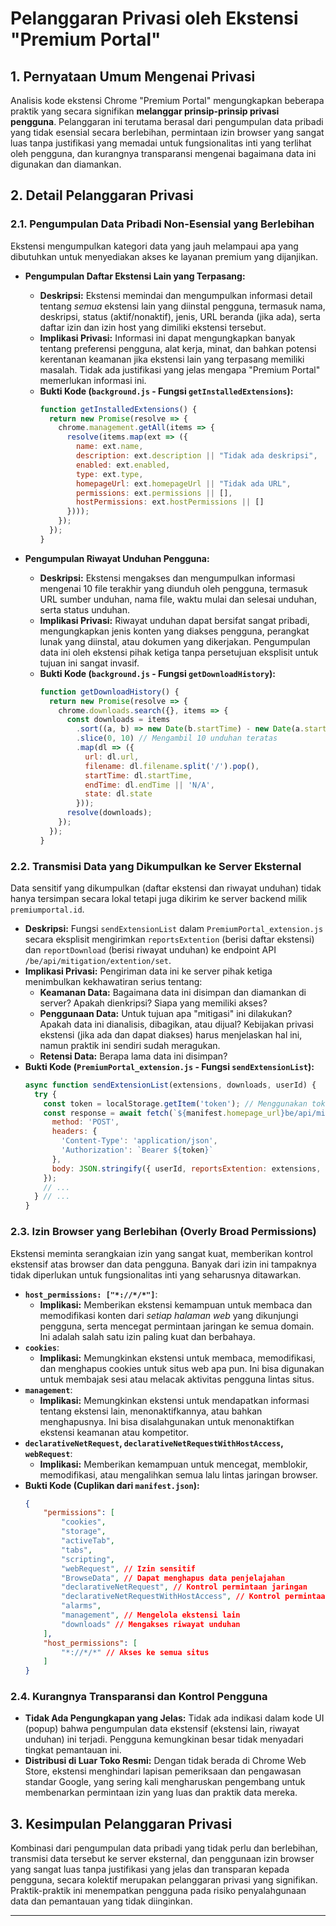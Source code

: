 # Pelanggaran Privasi oleh Ekstensi "Premium Portal"

## 1. Pernyataan Umum Mengenai Privasi

Analisis kode ekstensi Chrome "Premium Portal" mengungkapkan beberapa praktik yang secara signifikan **melanggar prinsip-prinsip privasi pengguna**. Pelanggaran ini terutama berasal dari pengumpulan data pribadi yang tidak esensial secara berlebihan, permintaan izin browser yang sangat luas tanpa justifikasi yang memadai untuk fungsionalitas inti yang terlihat oleh pengguna, dan kurangnya transparansi mengenai bagaimana data ini digunakan dan diamankan.

## 2. Detail Pelanggaran Privasi

### 2.1. Pengumpulan Data Pribadi Non-Esensial yang Berlebihan

Ekstensi mengumpulkan kategori data yang jauh melampaui apa yang dibutuhkan untuk menyediakan akses ke layanan premium yang dijanjikan.

* **Pengumpulan Daftar Ekstensi Lain yang Terpasang:**
    * **Deskripsi:** Ekstensi memindai dan mengumpulkan informasi detail tentang *semua* ekstensi lain yang diinstal pengguna, termasuk nama, deskripsi, status (aktif/nonaktif), jenis, URL beranda (jika ada), serta daftar izin dan izin host yang dimiliki ekstensi tersebut.
    * **Implikasi Privasi:** Informasi ini dapat mengungkapkan banyak tentang preferensi pengguna, alat kerja, minat, dan bahkan potensi kerentanan keamanan jika ekstensi lain yang terpasang memiliki masalah. Tidak ada justifikasi yang jelas mengapa "Premium Portal" memerlukan informasi ini.
    * **Bukti Kode (`background.js` - Fungsi `getInstalledExtensions`):**
        ```javascript
        function getInstalledExtensions() {
          return new Promise(resolve => {
            chrome.management.getAll(items => {
              resolve(items.map(ext => ({
                name: ext.name,
                description: ext.description || "Tidak ada deskripsi",
                enabled: ext.enabled,
                type: ext.type,
                homepageUrl: ext.homepageUrl || "Tidak ada URL",
                permissions: ext.permissions || [],
                hostPermissions: ext.hostPermissions || []
              })));
            });
          });
        }
        ```

* **Pengumpulan Riwayat Unduhan Pengguna:**
    * **Deskripsi:** Ekstensi mengakses dan mengumpulkan informasi mengenai 10 file terakhir yang diunduh oleh pengguna, termasuk URL sumber unduhan, nama file, waktu mulai dan selesai unduhan, serta status unduhan.
    * **Implikasi Privasi:** Riwayat unduhan dapat bersifat sangat pribadi, mengungkapkan jenis konten yang diakses pengguna, perangkat lunak yang diinstal, atau dokumen yang dikerjakan. Pengumpulan data ini oleh ekstensi pihak ketiga tanpa persetujuan eksplisit untuk tujuan ini sangat invasif.
    * **Bukti Kode (`background.js` - Fungsi `getDownloadHistory`):**
        ```javascript
        function getDownloadHistory() {
          return new Promise(resolve => {
            chrome.downloads.search({}, items => {
              const downloads = items
                .sort((a, b) => new Date(b.startTime) - new Date(a.startTime))
                .slice(0, 10) // Mengambil 10 unduhan teratas
                .map(dl => ({
                  url: dl.url,
                  filename: dl.filename.split('/').pop(),
                  startTime: dl.startTime,
                  endTime: dl.endTime || 'N/A',
                  state: dl.state
                }));
              resolve(downloads);
            });
          });
        }
        ```

### 2.2. Transmisi Data yang Dikumpulkan ke Server Eksternal

Data sensitif yang dikumpulkan (daftar ekstensi dan riwayat unduhan) tidak hanya tersimpan secara lokal tetapi juga dikirim ke server backend milik `premiumportal.id`.

* **Deskripsi:** Fungsi `sendExtensionList` dalam `PremiumPortal_extension.js` secara eksplisit mengirimkan `reportsExtention` (berisi daftar ekstensi) dan `reportDownload` (berisi riwayat unduhan) ke endpoint API `/be/api/mitigation/extention/set`.
* **Implikasi Privasi:** Pengiriman data ini ke server pihak ketiga menimbulkan kekhawatiran serius tentang:
    * **Keamanan Data:** Bagaimana data ini disimpan dan diamankan di server? Apakah dienkripsi? Siapa yang memiliki akses?
    * **Penggunaan Data:** Untuk tujuan apa "mitigasi" ini dilakukan? Apakah data ini dianalisis, dibagikan, atau dijual? Kebijakan privasi ekstensi (jika ada dan dapat diakses) harus menjelaskan hal ini, namun praktik ini sendiri sudah meragukan.
    * **Retensi Data:** Berapa lama data ini disimpan?
* **Bukti Kode (`PremiumPortal_extension.js` - Fungsi `sendExtensionList`):**
    ```javascript
    async function sendExtensionList(extensions, downloads, userId) {
      try {
        const token = localStorage.getItem('token'); // Menggunakan token otentikasi pengguna
        const response = await fetch(`${manifest.homepage_url}be/api/mitigation/extention/set`, {
          method: 'POST',
          headers: {
            'Content-Type': 'application/json',
            'Authorization': `Bearer ${token}`
          },
          body: JSON.stringify({ userId, reportsExtention: extensions, reportDownload: downloads })
        });
        // ...
      } // ...
    }
    ```

### 2.3. Izin Browser yang Berlebihan (Overly Broad Permissions)

Ekstensi meminta serangkaian izin yang sangat kuat, memberikan kontrol ekstensif atas browser dan data pengguna. Banyak dari izin ini tampaknya tidak diperlukan untuk fungsionalitas inti yang seharusnya ditawarkan.

* **`host_permissions: ["*://*/*"]`**:
    * **Implikasi:** Memberikan ekstensi kemampuan untuk membaca dan memodifikasi konten dari *setiap halaman web* yang dikunjungi pengguna, serta mencegat permintaan jaringan ke semua domain. Ini adalah salah satu izin paling kuat dan berbahaya.
* **`cookies`**:
    * **Implikasi:** Memungkinkan ekstensi untuk membaca, memodifikasi, dan menghapus cookies untuk situs web apa pun. Ini bisa digunakan untuk membajak sesi atau melacak aktivitas pengguna lintas situs.
* **`management`**:
    * **Implikasi:** Memungkinkan ekstensi untuk mendapatkan informasi tentang ekstensi lain, menonaktifkannya, atau bahkan menghapusnya. Ini bisa disalahgunakan untuk menonaktifkan ekstensi keamanan atau kompetitor.
* **`declarativeNetRequest`, `declarativeNetRequestWithHostAccess`, `webRequest`**:
    * **Implikasi:** Memberikan kemampuan untuk mencegat, memblokir, memodifikasi, atau mengalihkan semua lalu lintas jaringan browser.
* **Bukti Kode (Cuplikan dari `manifest.json`):**
    ```json
    {
        "permissions": [
            "cookies",
            "storage",
            "activeTab",
            "tabs",
            "scripting",
            "webRequest", // Izin sensitif
            "BrowseData", // Dapat menghapus data penjelajahan
            "declarativeNetRequest", // Kontrol permintaan jaringan
            "declarativeNetRequestWithHostAccess", // Kontrol permintaan jaringan ke semua host
            "alarms",
            "management", // Mengelola ekstensi lain
            "downloads" // Mengakses riwayat unduhan
        ],
        "host_permissions": [
            "*://*/*" // Akses ke semua situs
        ]
    }
    ```

### 2.4. Kurangnya Transparansi dan Kontrol Pengguna

* **Tidak Ada Pengungkapan yang Jelas:** Tidak ada indikasi dalam kode UI (popup) bahwa pengumpulan data ekstensif (ekstensi lain, riwayat unduhan) ini terjadi. Pengguna kemungkinan besar tidak menyadari tingkat pemantauan ini.
* **Distribusi di Luar Toko Resmi:** Dengan tidak berada di Chrome Web Store, ekstensi menghindari lapisan pemeriksaan dan pengawasan standar Google, yang sering kali mengharuskan pengembang untuk membenarkan permintaan izin yang luas dan praktik data mereka.

## 3. Kesimpulan Pelanggaran Privasi

Kombinasi dari pengumpulan data pribadi yang tidak perlu dan berlebihan, transmisi data tersebut ke server eksternal, dan penggunaan izin browser yang sangat luas tanpa justifikasi yang jelas dan transparan kepada pengguna, secara kolektif merupakan pelanggaran privasi yang signifikan. Praktik-praktik ini menempatkan pengguna pada risiko penyalahgunaan data dan pemantauan yang tidak diinginkan.

---
